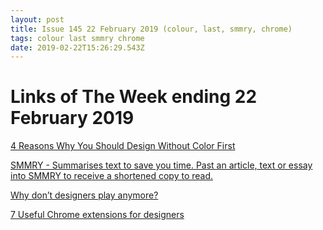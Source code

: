```yaml
---
layout: post
title: Issue 145 22 February 2019 (colour, last, smmry, chrome)
tags: colour last smmry chrome
date: 2019-02-22T15:26:29.543Z
---
```

# Links of The Week ending 22 February 2019

<a href="https://medium.com/devsdesign/4-reasons-why-you-should-design-without-color-first-c0e38180f689" title="4 Reasons Why You Should Design Without Color First" alt="4 Reasons Why You Should Design Without Color First" target="_blank">4 Reasons Why You Should Design Without Color First</a>

<a href="https://smmry.com/" title="SMMRY - Summarises text to save you time. Past an article, text or essay into SMMRY to receive a shortened copy to read." alt="SMMRY - Summarises text to save you time. Past an article, text or essay into SMMRY to receive a shortened copy to read." target="_blank">SMMRY - Summarises text to save you time. Past an article, text or essay into SMMRY to receive a shortened copy to read.</a>

<a href="https://www.invisionapp.com/inside-design/the-importance-of-play/" title="Why don’t designers play anymore?" alt="Why don’t designers play anymore?" target="_blank">Why don’t designers play anymore?</a>

<a href="https://dribbble.com/stories/2019/02/15/7-useful-chrome-extensions-for-designers" title="7 Useful Chrome extensions for designers" alt="7 Useful Chrome extensions for designers" target="_blank">7 Useful Chrome extensions for designers</a>
